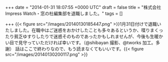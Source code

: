 
+++
date = "2014-01-31 18:07:55 +0000 UTC"
draft = false
title = "株式会社 Impress Watch・窓の杜編集部を退職しました。"
tags = []

+++
{{< figure src="/images/20140130185447.png"  >}}1月31日付けで退職いたしました。在職中はご迷惑をおかけしたことも多々あるというか、喋りまくったり貧乏ゆすりしたりで迷惑そのものであったかもしれませんが、今後も生暖かい目で見守っていただければ幸いです。（@shibayan 撮影、@tworks 加工。多謝） 話はここで終わりなので、もう読まなくてもいいです。{{< figure src="/images/20140130200117.png"  >}}

